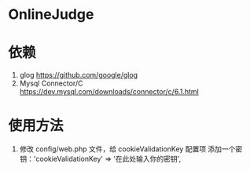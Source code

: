 # OnlineJudge

# 依赖

1. glog https://github.com/google/glog
2. Mysql Connector/C https://dev.mysql.com/downloads/connector/c/6.1.html

# 使用方法

1. 修改 config/web.php 文件，给 cookieValidationKey 配置项 添加一个密钥：'cookieValidationKey' => '在此处输入你的密钥',
